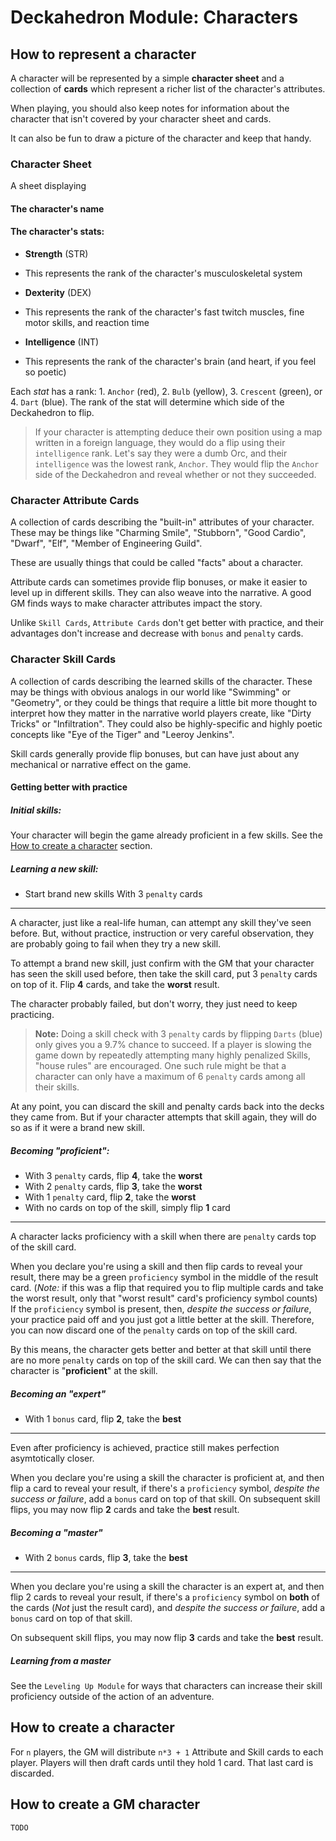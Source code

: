 # Deckahedron Module: Characters


## How to represent a character

A character will be represented by a simple **character sheet** and a
collection of **cards** which represent a richer list of the character's
attributes.

When playing, you should also keep notes for information
about the character that isn't covered by your character sheet and cards.

It can also be fun to draw a picture of the character and keep that handy.

### Character Sheet

A sheet displaying

#### The character's **name**
#### The character's **stats**:
  * **Strength** (STR)
   - This represents the rank of the character's musculoskeletal system
  * **Dexterity** (DEX)
   - This represents the rank of the character's fast twitch muscles, fine motor skills, and reaction time
  * **Intelligence** (INT)
   - This represents the rank of the character's brain (and heart, if you feel so poetic)

Each *stat* has a rank: 1. `Anchor` (red), 2. `Bulb` (yellow),
3. `Crescent` (green), or 4. `Dart` (blue).
The rank of the stat will determine which side of the Deckahedron to flip.

> If your character is attempting deduce their own position using a
> map written in a foreign language, they would do a flip using
> their `intelligence` rank.  Let's say they were a dumb Orc, and their
> `intelligence` was the lowest rank, `Anchor`. They would flip the `Anchor`
> side of the Deckahedron and reveal whether or not they succeeded.

### Character Attribute Cards

A collection of cards describing the "built-in" attributes of your character.
These may be things like "Charming Smile", "Stubborn", "Good Cardio",
"Dwarf", "Elf", "Member of Engineering Guild".

These are usually things that could be called "facts" about a character.

Attribute cards can sometimes provide flip bonuses, or make it easier to
level up in different skills.  They can also weave into the narrative. A
good GM finds ways to make character attributes impact the story.

Unlike `Skill Cards`, `Attribute Cards` don't get better with practice,
and their advantages don't increase and decrease with `bonus` and `penalty`
cards.

### Character Skill Cards

A collection of cards describing the learned skills of the character.
These may be things with obvious analogs in our world like "Swimming" or
"Geometry", or they could be things that require a little bit more
thought to interpret how they matter in the narrative world players create,
like "Dirty Tricks" or "Infiltration". They could also be highly-specific
and highly poetic concepts like "Eye of the Tiger" and "Leeroy Jenkins".

Skill cards generally provide flip bonuses, but can have just about any
mechanical or narrative effect on the game.

#### Getting better with practice

##### Initial skills:

Your character will begin the game already proficient in a few
skills.  See the [How to create a character](#how-to-create-a-character)
section.

##### Learning a new skill:

 * Start brand new skills With 3 `penalty` cards

---

A character, just like a real-life human, can attempt any skill they've
seen before. But, without practice, instruction or very careful observation,
they are probably going to fail when they try a new skill.

To attempt a brand new skill, just confirm with the GM that your character has
seen the skill used before, then take the skill card, put 3 `penalty` cards on
top of it. Flip **4** cards, and take the **worst** result.

The character probably failed, but don't worry, they just need to keep
practicing.

> **Note:** Doing a skill check with 3 `penalty` cards by flipping `Darts`
> (blue) only gives you a 9.7% chance to succeed.  If a player is slowing
> the game down by repeatedly attempting many highly penalized Skills,
> "house rules" are encouraged.  One such rule might be that a character
> can only have a maximum of 6 `penalty` cards among all their skills.

At any point, you can discard the skill and penalty cards back into the decks
they came from. But if your character attempts that skill again, they will
do so as if it were a brand new skill.

##### Becoming "proficient":

 * With 3 `penalty` cards, flip **4**, take the **worst**
 * With 2 `penalty` cards, flip **3**, take the **worst**
 * With 1 `penalty` card, flip **2**, take the **worst**
 * With no cards on top of the skill, simply flip **1** card

---

A character lacks proficiency with a skill when there are `penalty` cards
top of the skill card.

When you declare you're using a skill and then flip cards to reveal your
result, there may be a green `proficiency` symbol in the middle of the 
result card.
(*Note:* if this was a flip that required you to flip multiple cards and
take the worst result, only that "worst result" card's proficiency symbol
counts)
If the `proficiency` symbol is present, then, *despite the success or
failure*, your practice paid off and you just got a little better at the
skill.
Therefore, you can now discard one of the `penalty` cards on top of the
skill card.

By this means, the character gets better and better at that skill until
there are no more `penalty` cards on top of the skill card.  We can then
say that the character is "**proficient**" at the skill.

##### Becoming an "expert"

 * With 1 `bonus` card, flip **2**, take the **best**

---

Even after proficiency is achieved, practice still makes perfection
asymtotically closer.

When you declare you're using a skill the character is proficient at,
and then flip a card to reveal your result, if there's a `proficiency`
symbol, *despite the success or failure*, add a `bonus` card on top
of that skill.
On subsequent skill flips, you may now flip **2** cards and take the
**best** result.

##### Becoming a "master"

 * With 2 `bonus` cards, flip **3**, take the **best**

---

When you declare you're using a skill the character is an expert at,
and then flip 2 cards to reveal your result, if there's a `proficiency`
symbol on **both** of the cards (*Not* just the result card), and *despite
the success or failure*, add a `bonus` card on top of that skill.

On subsequent skill flips, you may now flip **3** cards and take the
**best** result.


##### Learning from a master

See the `Leveling Up Module` for ways that characters can increase
their skill proficiency outside of the action of an adventure.

## How to create a character

For `n` players, the GM will distribute `n*3 + 1` Attribute and Skill
cards to each player. Players will then draft cards until they hold 1
card.  That last card is discarded.

## How to create a GM character

`TODO`
